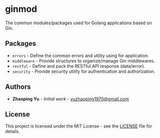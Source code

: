 # ginmod

The common modules/packages used for Golang applications based on Gin.

## Packages

* `errors` - Define the common errors and utility using for application.
* `middleware` - Provide structures to organize/manage Gin middlewares.
* `restful` - Define and pack the RESTful API response (data/error).
* `security` - Provide security utility for authentication and authorization.

## Authors

* **Zhaoping Yu** - *Initial work* - yuzhaoping1970@gmail.com

## License

This project is licensed under the MIT License - see the [LICENSE](LICENSE) file for details.
